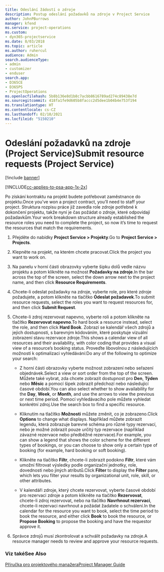 ```yaml
---
title: Odeslání žádostí o zdroje
description: Postup odeslání požadavků na zdroje v Project Service
author: JohnPBurrows
manager: kfend
ms.service: project-operations
ms.custom:
- dyn365-projectservice
ms.date: 8/03/2018
ms.topic: article
ms.author: ruhercul
audience: Admin
search.audienceType:
- admin
- customizer
- enduser
search.app:
- D365CE
- D365PS
- ProjectOperations
ms.openlocfilehash: 5b8b136e8d1b8c7acbb8616789ad274c89438e7d
ms.sourcegitcommit: 418fa1fe9d605b8faccc2d5dee1b04b4e753f194
ms.translationtype: HT
ms.contentlocale: cs-CZ
ms.lasthandoff: 02/10/2021
ms.locfileid: "5150210"
---
```

# <a name="submit-resource-requests-project-service"></a><span data-ttu-id="d8355-103">Odeslání požadavků na zdroje (Project Service)</span><span class="sxs-lookup"><span data-stu-id="d8355-103">Submit resource requests (Project Service)</span></span>

[!include [banner](../includes/psa-now-project-operations.md)]

[!INCLUDE[cc-applies-to-psa-app-1x-2x](../includes/cc-applies-to-psa-app-1x-2x.md)]

<span data-ttu-id="d8355-104">Po získání kontraktu na projekt budete potřebovat zaměstnance do projektu.</span><span class="sxs-lookup"><span data-stu-id="d8355-104">Once you’ve won a project contract, you’ll need to staff your project.</span></span> <span data-ttu-id="d8355-105">Struktura rozpisu práce již zavedla role zdroje potřebné k dokončení projektu, takže nyní je čas požádat o zdroje, které odpovídají požadavkům.</span><span class="sxs-lookup"><span data-stu-id="d8355-105">Your work breakdown structure already established the resource roles you need to complete the project, so now it’s time to request the resources that match the requirements.</span></span>  
  
1.  <span data-ttu-id="d8355-106">Přejděte do nabídky **Project Service > Projekty**.</span><span class="sxs-lookup"><span data-stu-id="d8355-106">Go to **Project Service > Projects**.</span></span>  
  
2.  <span data-ttu-id="d8355-107">Klepněte na projekt, na kterém chcete pracovat.</span><span class="sxs-lookup"><span data-stu-id="d8355-107">Click the project you want to work on.</span></span>  
  
3.  <span data-ttu-id="d8355-108">Na panelu v horní části obrazovky vyberte šipku dolů vedle názvu projektu a potom klikněte na možnost **Požadavky na zdroje**.</span><span class="sxs-lookup"><span data-stu-id="d8355-108">In the bar across the top of the screen, select the down arrow next to the project name, and then click **Resource Requirements**.</span></span>  
  
4.  <span data-ttu-id="d8355-109">Chcete-li odeslat požadavky na zdroje, vyberte role, pro které zdroje požadujete, a potom klikněte na tlačítko **Odeslat požadavek**.</span><span class="sxs-lookup"><span data-stu-id="d8355-109">To submit resource requests, select the roles you want to request resources for, and then click **Submit Request**.</span></span>  
  
5.  <span data-ttu-id="d8355-110">Chcete-li zdroj rezervovat napevno, vyberte roli a potom klikněte na tlačítko **Rezervovat napevno**.</span><span class="sxs-lookup"><span data-stu-id="d8355-110">To hard book a resource instead, select the role, and then click **Hard Book**.</span></span> <span data-ttu-id="d8355-111">Zobrazí se kalendář všech zdrojů a jejich dostupnosti, s barevným kódováním, které poskytuje vizuální zobrazení stavu rezervace zdroje.</span><span class="sxs-lookup"><span data-stu-id="d8355-111">This shows a calendar view of all resources and their availability, with color coding that provides a visual view of a resource’s booking status.</span></span> <span data-ttu-id="d8355-112">Proveďte libovolnou z následujících možností k optimalizaci vyhledávání:</span><span class="sxs-lookup"><span data-stu-id="d8355-112">Do any of the following to optimize your search:</span></span>  
  
    -   <span data-ttu-id="d8355-113">Z horní části obrazovky vyberte možnost zobrazení nebo seřazení objednávek.</span><span class="sxs-lookup"><span data-stu-id="d8355-113">Select a view or sort order from the top of the screen.</span></span> <span data-ttu-id="d8355-114">Můžete také vybrat, zda chcete zobrazit dostupnost pro **Den**, **Týden** nebo **Měsíc** a pomocí šipek zobrazit předchozí nebo následující časové období.</span><span class="sxs-lookup"><span data-stu-id="d8355-114">You can also select whether to show availability for the **Day**, **Week**, or **Month**, and use the arrows to view the previous or next time period.</span></span> <span data-ttu-id="d8355-115">Pomocí vyhledávacího pole můžete vyhledat konkrétní zdroj.</span><span class="sxs-lookup"><span data-stu-id="d8355-115">Use the search box to find a specific resource.</span></span>  
  
    -   <span data-ttu-id="d8355-116">Kliknutím na tlačítko **Možnosti** můžete změnit, co je zobrazeno.</span><span class="sxs-lookup"><span data-stu-id="d8355-116">Click **Options** to change what displays.</span></span> <span data-ttu-id="d8355-117">Například můžete zobrazit legendu, která zobrazuje barevné schéma pro různé typy rezervací, nebo je možné zobrazit pouze určitý typ rezervace (například závazné rezervace nebo předběžné rezervace).</span><span class="sxs-lookup"><span data-stu-id="d8355-117">For example, you can show a legend that shows the color scheme for the different types of bookings, or you can choose to show only a certain type of booking (for example, hard booking or soft booking).</span></span>  
  
    -   <span data-ttu-id="d8355-118">Klikněte na tlačítko **Filtr**, chcete-li zobrazit podokno **Filtr**, které vám umožní filtrovat výsledky podle organizační jednotky, role, dovednosti nebo jiných atributů.</span><span class="sxs-lookup"><span data-stu-id="d8355-118">Click **Filter** to display the **Filter** pane, which lets you filter your results by organizational unit, role, skill, or other attributes.</span></span>  
  
    -   <span data-ttu-id="d8355-119">V kalendáři zdroje, který chcete rezervovat, vyberte časové období pro rezervaci zdroje a potom klikněte na tlačítko **Rezervovat**, chcete-li zdroj rezervovat, nebo na tlačítko **Navrhnout rezervaci**, chcete-li rezervaci navrhnout a požádat žadatele o schválení.</span><span class="sxs-lookup"><span data-stu-id="d8355-119">In the calendar for the resource you want to book, select the time period to book the resource, and either click **Book** to book the resource, or **Propose Booking** to propose the booking and have the requestor approve it.</span></span>  
  
6.  <span data-ttu-id="d8355-120">Správce zdrojů musí zkontrolovat a schválit požadavky na zdroje.</span><span class="sxs-lookup"><span data-stu-id="d8355-120">A resource manager needs to review and approve your resource requests.</span></span>  
  
### <a name="see-also"></a><span data-ttu-id="d8355-121">Viz také</span><span class="sxs-lookup"><span data-stu-id="d8355-121">See Also</span></span>  
 [<span data-ttu-id="d8355-122">Příručka pro projektového manažera</span><span class="sxs-lookup"><span data-stu-id="d8355-122">Project Manager Guide</span></span>](../psa/project-manager-guide.md)
